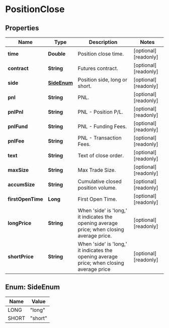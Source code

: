 
# PositionClose

## Properties

Name | Type | Description | Notes
------------ | ------------- | ------------- | -------------
**time** | **Double** | Position close time. |  [optional] [readonly]
**contract** | **String** | Futures contract. |  [optional] [readonly]
**side** | [**SideEnum**](#SideEnum) | Position side, long or short. |  [optional] [readonly]
**pnl** | **String** | PNL. |  [optional] [readonly]
**pnlPnl** | **String** | PNL - Position P/L. |  [optional] [readonly]
**pnlFund** | **String** | PNL - Funding Fees. |  [optional] [readonly]
**pnlFee** | **String** | PNL - Transaction Fees. |  [optional] [readonly]
**text** | **String** | Text of close order. |  [optional] [readonly]
**maxSize** | **String** | Max Trade Size. |  [optional] [readonly]
**accumSize** | **String** | Cumulative closed position volume. |  [optional] [readonly]
**firstOpenTime** | **Long** | First Open Time. |  [optional] [readonly]
**longPrice** | **String** | When &#39;side&#39; is &#39;long,&#39; it indicates the opening average price; when closing average price. |  [optional] [readonly]
**shortPrice** | **String** | When &#39;side&#39; is &#39;long,&#39; it indicates the opening average price; when closing average price |  [optional] [readonly]

## Enum: SideEnum

Name | Value
---- | -----
LONG | &quot;long&quot;
SHORT | &quot;short&quot;

